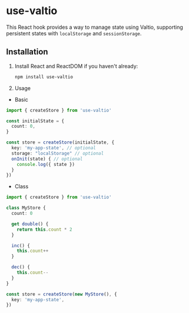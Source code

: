 # use-valtio

This React hook provides a way to manage state using Valtio, supporting persistent states with `localStorage` and `sessionStorage`.

## Installation

1. Install React and ReactDOM if you haven't already:

   ```zsh
   npm install use-valtio
   ```

2. Usage

- Basic

```ts
import { createStore } from 'use-valtio'

const initialState = {
  count: 0,
}

const store = createStore(initialState, {
  key: 'my-app-state', // optional
  storage: "localStorage" // optional
  onInit(state) { // optional
    console.log({ state })
  }
})
```

- Class

```ts
import { createStore } from 'use-valtio'

class MyStore {
  count: 0

  get double() {
    return this.count * 2
  }

  inc() {
    this.count++
  }

  dec() {
    this.count--
  }
}

const store = createStore(new MyStore(), {
  key: 'my-app-state',
})
```
